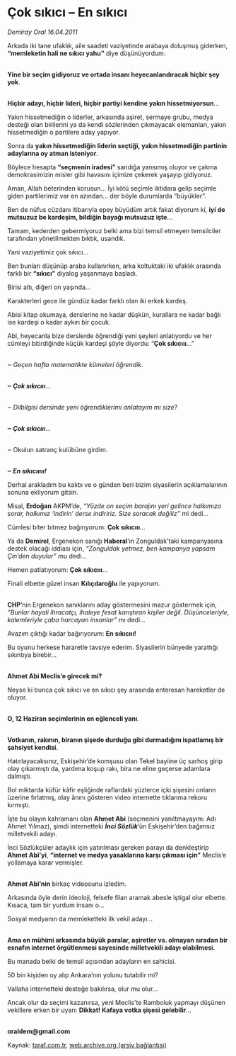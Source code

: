 # Çok sıkıcı – En sıkıcı

*Demiray Oral 16.04.2011*

<div class="yazi"><p>Arkada iki tane ufaklık, aile saadeti vaziyetinde arabaya doluşmuş giderken, <b>“memleketin hali ne sıkıcı yahu”</b> diye düşünüyordum.</p>
<p><b><br/>Yine bir seçim gidiyoruz ve ortada insanı heyecanlandıracak hiçbir şey yok</b>.</p>
<p><b><br/>Hiçbir adayı, hiçbir lideri, hiçbir partiyi kendine yakın hissetmiyorsun</b>...</p>
<p>Yakın hissetmediğin o liderler, arkasında aşiret, sermaye grubu, medya desteği olan birilerini ya da kendi sözlerinden çıkmayacak elemanları, yakın hissetmediğin o partilere aday yapıyor.</p>
<p>Sonra da <b>yakın hissetmediğin liderin seçtiği, yakın hissetmediğin partinin adaylarına oy atman isteniyor</b>.</p>
<p>Böylece hesapta <b>“seçmenin iradesi”</b> sandığa yansımış oluyor ve çakma demokrasimizin misler gibi havasını içimize çekerek yaşayıp gidiyoruz.</p>
<p>Aman, Allah beterinden korusun... İyi kötü seçimle iktidara gelip seçimle giden partilerimiz var en azından... der böyle durumlarda “büyükler”.</p>
<p>Ben de nüfus cüzdanı itibarıyla epey büyüdüm artık fakat diyorum ki, <b>iyi de mutsuzuz be kardeşim, bildiğin bayağı mutsuzuz işte</b>...</p>
<p>Tamam, kederden gebermiyoruz belki ama bizi temsil etmeyen temsilciler tarafından yönetilmekten bıktık, usandık.</p>
<p>Yani vaziyetimiz çok sıkıcı...</p>
<p>Ben bunları düşünüp araba kullanırken, arka koltuktaki iki ufaklık arasında farklı bir <b>“sıkıcı”</b> diyalog yaşanmaya başladı.</p>
<p>Birisi altı, diğeri on yaşında...</p>
<p>Karakterleri gece ile gündüz kadar farklı olan iki erkek kardeş.</p>
<p>Abisi kitap okumaya, derslerine ne kadar düşkün, kurallara ne kadar bağlı ise kardeşi o kadar aykırı bir çocuk.</p>
<p>Abi, heyecanla bize derslerde öğrendiği yeni şeyleri anlatıyordu ve her cümleyi bitirdiğinde küçük kardeşi şöyle diyordu: “<b>Çok sıkıcııı</b>...”</p>
<p><i><br/>‒ </i><i>Geçen hafta matematikte kümeleri öğrendik</i>.</p>
<p><b><i><br/>‒ </i></b><b><i>Çok sıkıcııı</i></b>...</p>
<p><i><br/>‒ </i><i>Dilbilgisi dersinde yeni öğrendiklerimi anlatayım mı size</i>?</p>
<p><b><i><br/>‒ </i></b><b><i>Çok sıkıcııı</i></b>...</p>
<p><i><br/>‒ </i>Okulun satranç kulübüne girdim.</p>
<p><b><i><br/>‒ </i></b><b><i>En sıkıcııııı!</i></b></p>
<p>Derhal arakladım bu kalıbı ve o günden beri bizim siyasilerin açıklamalarının sonuna ekliyorum gitsin.</p>
<p>Misal, <b>Erdoğan</b> AKPM’de, <i>“Yüzde on seçim barajını yeri gelince halkımıza sorar, halkımız ‘indirin’ derse indiririz. Size soracak değiliz”</i> mi dedi...</p>
<p>Cümlesi biter bitmez bağırıyorum: <b>Çok sıkıcııı</b>...</p>
<p>Ya da <b>Demirel</b>, Ergenekon sanığı <b>Haberal</b>’ın Zonguldak’taki kampanyasına destek olacağı iddiası için, <i>“Zonguldak yetmez, ben kampanya yapsam Çin’den duyulur”</i> mu dedi...</p>
<p>Hemen patlatıyorum: <b>Çok sıkıcııı</b>...</p>
<p>Finali elbette güzel insan <b>Kılıçdaroğlu</b> ile yapıyorum.</p>
<p><b><br/>CHP</b>’nin Ergenekon sanıklarını aday göstermesini mazur göstermek için, <i>“Bunlar hayali ihracatçı, ihaleye fesat karıştıran kişiler değil. Düşünceleriyle, kalemleriyle çaba harcayan insanlar”</i> mı dedi...</p>
<p>Avazım çıktığı kadar bağırıyorum: <b>En sıkıcııı!</b></p>
<p>Bu oyunu herkese hararetle tavsiye ederim. Siyasilerin bünyede yarattığı sıkıntıya birebir...</p>
<p><b><br/>Ahmet Abi Meclis’e girecek mi?</b></p>
<p>Neyse ki bunca çok sıkıcı ve en sıkıcı şey arasında enteresan hareketler de oluyor.</p>
<p><b><br/>O, 12 Haziran seçimlerinin en eğlenceli yanı</b>.</p>
<p><b><br/>Votkanın, rakının, biranın şişede durduğu gibi durmadığını ispatlamış bir şahsiyet kendisi</b>.</p>
<p>Hatırlayacaksınız, Eskişehir’de komşusu olan Tekel bayiine üç sarhoş girip olay çıkarmıştı da, yardıma koşup rakı, bira ne eline geçerse adamlara dalmıştı.</p>
<p>Bol miktarda küfür kâfir eşliğinde raflardaki yüzlerce içki şişesini onların üzerine fırlatmış, olay ânını gösteren video internette tıklanma rekoru kırmıştı.</p>
<p>İşte bu olayın kahramanı olan <b>Ahmet Abi</b> (seçmenini yanıltmayayım: Adı Ahmet Yılmaz), şimdi internetteki <b><i>İnci Sözlük</i></b>’ün Eskişehir’den bağımsız milletvekili adayı.</p>
<p>İnci Sözlükçüler adaylık için yatırılması gereken parayı da denkleştirip <b>Ahmet Abi</b><b>’</b><b>yi</b>, <b>“internet ve medya yasaklarına karşı çıkması için”</b> Meclis’e yollamaya karar vermişler.</p>
<p><b><br/>Ahmet Abi</b><b>’</b><b>nin</b> birkaç videosunu izledim.</p>
<p>Arkasında öyle derin ideoloji, felsefe filan aramak abesle iştigal olur elbette. Kısaca, tam bir yurdum insanı o...</p>
<p>Sosyal medyanın da memleketteki ilk vekil adayı... </p>
<p><b><br/>Ama en mühimi arkasında büyük paralar, aşiretler vs. olmayan sıradan bir esnafın internet örgütlenmesi sayesinde milletvekili adayı olabilmesi.</b></p>
<p>Bu manada belki de temsil açısından adayların en sahicisi.</p>
<p>50 bin kişiden oy alıp Ankara’nın yolunu tutabilir mi?</p>
<p>Vallaha internetteki desteğe bakılırsa, olur mu olur...</p>
<p>Ancak olur da seçimi kazanırsa, yeni Meclis’te Ramboluk yapmayı düşünen vekillere erken bir uyarı: <b>Dikkat! Kafaya votka şişesi gelebilir</b>...</p>
<p><strong><br/>oraldem@gmail.com</strong></p>
</div>

Kaynak: [taraf.com.tr](http://www.taraf.com.tr/demiray-oral/makale-cok-sikici-en-sikici.htm), [web.archive.org (arşiv bağlantısı)](http://web.archive.org/web/20131102232759/http://www.taraf.com.tr/demiray-oral/makale-cok-sikici-en-sikici.htm)
